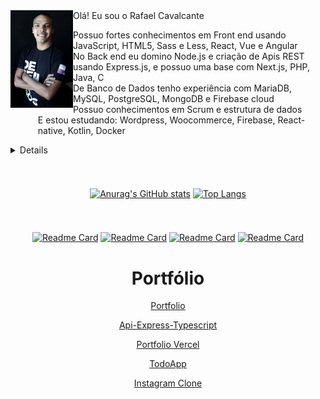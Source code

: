 <div>
  <img src='./assets/fotoRafael.jpg' align="left" width="100" alt="img"
 <h1>Olá! Eu sou o Rafael Cavalcante</h1>
  <ul style="list-style-type: none; margin-left: 20px;">
    <li>Possuo fortes conhecimentos em Front end usando JavaScript, HTML5, Sass e Less, React, Vue e Angular</li>
    <li>No Back end eu domino Node.js e criação de Apis REST usando Express.js, e possuo uma base com Next.js, PHP, Java, C</li>
    <li>De Banco de Dados tenho experiência com MariaDB, MySQL, PostgreSQL, MongoDB e Firebase cloud</li>
    <li>Possuo conhecimentos em Scrum e estrutura de dados</li>
    <li>E estou estudando: Wordpress, Woocommerce, Firebase, React-native, Kotlin, Docker</li>
  </ul>
</div>
 <div>
  <a href="https://github.com/RafaelCava">
</div>
<details>

## Tecnologias
 
 <div style="display: inline_block"><br>
  <img align="center" alt="mongoDB" width="60" src="https://img.icons8.com/color/452/mongodb.png" />
  <img align="center" alt="mysql" width="60" src="https://planet.mysql.com/images/planet-logo.svg" />
  <img align="center" alt="Rafa-HTML" width="60" src="https://raw.githubusercontent.com/devicons/devicon/master/icons/html5/html5-original.svg">
  <img align="center" alt="Rafa-CSS" width="60" src="https://raw.githubusercontent.com/devicons/devicon/master/icons/css3/css3-original.svg">
  <img align="center" width="60" alt="Sass" src="https://rawgit.com/sass/sass-site/master/source/assets/img/logos/logo.svg" /> 
  <img align="center" alt="git" width="60" src="https://www.vectorlogo.zone/logos/git-scm/git-scm-icon.svg"/>
  <img align="center" alt="GitHub" width="60" src="https://github.com/Aakarsh-B/trying-repos/blob/master/github.svg" />
  <img align="center" alt="Rafa-React" width="60" src="https://raw.githubusercontent.com/devicons/devicon/master/icons/react/react-original.svg">
 </div>
 
## Linguagens de Programação
 
<div style="display: inline_block"><br>
  <img align="center" alt="Rafa-Js" width="60" src="https://raw.githubusercontent.com/devicons/devicon/master/icons/javascript/javascript-plain.svg">
  <img align="center" alt="php" width="80" src="https://www.php.net//images/logos/new-php-logo.svg" />
  <img align="center" alt="typerscript" width="60" src="https://upload.wikimedia.org/wikipedia/commons/thumb/4/4c/Typescript_logo_2020.svg/600px-Typescript_logo_2020.svg.png" />
</div>
 
## Softwares
 <div style="display: inline-block"><br>
  <img align="center" alt="Visual Studio Code" width="60" src="https://raw.githubusercontent.com/github/explore/80688e429a7d4ef2fca1e82350fe8e3517d3494d/topics/visual-studio-code/visual-studio-code.png" />
  <img align="center" alt="xampp" width="60" src="https://cdn.worldvectorlogo.com/logos/xampp.svg" />
  <img align="center" alt="Node.js" width="60" src="https://icon-library.com/images/node-js-icon/node-js-icon-11.jpg" />
  <img align="center" alt="firebase" width="60" src="https://cdn.icon-icons.com/icons2/691/PNG/512/google_firebase_icon-icons.com_61474.png" />
  <img align="center" alt="wordpress" width="60" src="https://d29fhpw069ctt2.cloudfront.net/icon/image/38759/preview.svg" />
  <img align="center" alt="elementor" width="60" src="https://cdn4.iconfinder.com/data/icons/logos-and-brands/512/109_Elementor_logo_logos-512.png" />
  <img align="center" alt="woocommerce" width="60" src="https://www.logolynx.com/images/logolynx/f7/f785bb835ec5f430b84f6f552b8bf1b6.png" />
 </div><br>
 <br>
 
## Redes sociais 
<div style="display: inline-block"><br> 
  <a href = "mailto: jogosmaneiros.rafael@gmail.com" target="_blank"><img src="https://img.shields.io/badge/-Gmail-%23333?style=for-the-badge&logo=gmail&logoColor=white" target="_blank"></a>
  <a href="https://www.linkedin.com/in/rafael-cavalcante-148a54143/" target="_blank"><img src="https://img.shields.io/badge/-LinkedIn-%230077B5?style=for-the-badge&logo=linkedin&logoColor=white" target="_blank"></a>
 
## Formação Acadêmica
 <img align="center" width="80" src="https://cubos.io/marca-cubosacademy.4a9e1907.svg" alt="cubos academy" />
 <img align="center" width="120" src="https://cursos.dankicode.com/app/Views/public/images/danki_logo.png" />

 [![Wakatime](https://wakatime.com/share/@bbe123b1-e55a-4764-b05b-ef53394499b1/3091a5e6-ca43-4960-9a81-0ff47bdaccf5.png)](https://wakatime.com/)

</details>

#
 
 <div align="center">
  
<div style="display: flex; justify-content: center; align-itens: center">
  
 [![Anurag's GitHub stats](https://github-readme-stats.vercel.app/api?username=RafaelCava&show_icons=true&theme=synthwave)](https://github.com/anuraghazra/github-readme-stats)
 [![Top Langs](https://github-readme-stats.vercel.app/api/top-langs/?username=RafaelCava&langs_count=8)](https://github.com/anuraghazra/github-readme-stats)
  
   </div>
   
#
   
  [![Readme Card](https://github-readme-stats.vercel.app/api/pin/?username=RafaelCava&repo=landing_page&show_owner=true)](https://github.com/RafaelCava/landing_page)
 [![Readme Card](https://github-readme-stats.vercel.app/api/pin/?username=RafaelCava&repo=api-crud-mongo&show_owner=true)](https://github.com/RafaelCava/api-crud-mongo)
 [![Readme Card](https://github-readme-stats.vercel.app/api/pin/?username=RafaelCava&repo=Hostinger-portfolio&show_owner=true)](https://github.com/RafaelCava/Hostinger-portfolio)
  [![Readme Card](https://github-readme-stats.vercel.app/api/pin/?username=RafaelCava&repo=Instagram_clone&show_owner=true)](https://github.com/RafaelCava/Instagram_clone)
 
 </div>
 
 <div align="center">
  
# Portfólio
 
 [Portfolio](http://portfolio-rafael.site)
   
 [Api-Express-Typescript](https://api-types-rafael.herokuapp.com/docs/)
   
 [Portfolio Vercel](http://impacttecnologia.online/)
   
 [TodoApp](https://todolist-f3156.web.app/)
   
 [Instagram Clone](https://instagram-clone-17c8f.web.app/)
   
 </div>
